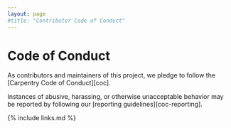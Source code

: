 ```yaml
---
layout: page
#title: "Contributor Code of Conduct"
---
```


# Code of Conduct
As contributors and maintainers of this project,
we pledge to follow the [Carpentry Code of Conduct][coc].

Instances of abusive, harassing, or otherwise unacceptable behavior
may be reported by following our [reporting guidelines][coc-reporting].

{% include links.md %}
